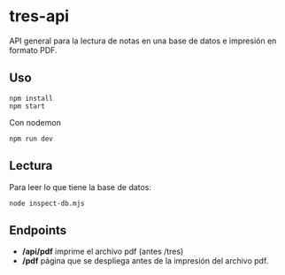 # tres-api

API general para la lectura de notas en una base de datos e impresión en formato PDF. 

## Uso

```
npm install
npm start
```

Con nodemon

```
npm run dev
```

## Lectura

Para leer lo que tiene la base de datos: 

```
node inspect-db.mjs
```

## Endpoints

- **/api/pdf** imprime el archivo pdf (antes /tres) 
- **/pdf** página que se despliega antes de la impresión del archivo pdf. 